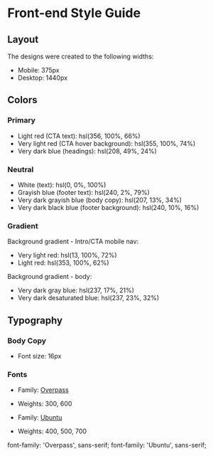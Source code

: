 # Front-end Style Guide

## Layout

The designs were created to the following widths:

-   Mobile: 375px
-   Desktop: 1440px

## Colors

### Primary

-   Light red (CTA text): hsl(356, 100%, 66%)
-   Very light red (CTA hover background): hsl(355, 100%, 74%)
-   Very dark blue (headings): hsl(208, 49%, 24%)

### Neutral

-   White (text): hsl(0, 0%, 100%)
-   Grayish blue (footer text): hsl(240, 2%, 79%)
-   Very dark grayish blue (body copy): hsl(207, 13%, 34%)
-   Very dark black blue (footer background): hsl(240, 10%, 16%)

### Gradient

Background gradient - Intro/CTA mobile nav:

-   Very light red: hsl(13, 100%, 72%)
-   Light red: hsl(353, 100%, 62%)

Background gradient - body:

-   Very dark gray blue: hsl(237, 17%, 21%)
-   Very dark desaturated blue: hsl(237, 23%, 32%)

## Typography

### Body Copy

-   Font size: 16px

### Fonts

-   Family: [Overpass](https://fonts.google.com/specimen/Overpass?preview.text_type=custom)
-   Weights: 300, 600

-   Family: [Ubuntu](https://fonts.google.com/specimen/Ubuntu?preview.text_type=custom)
-   Weights: 400, 500, 700

font-family: 'Overpass', sans-serif;
font-family: 'Ubuntu', sans-serif;
